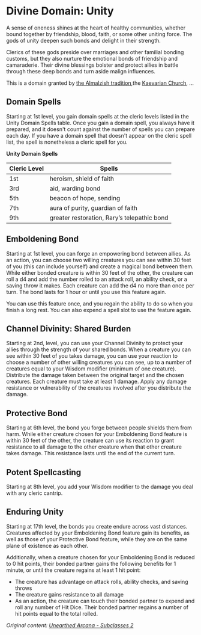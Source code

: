 # Divine Domain: Unity
A sense of oneness shines at the heart of healthy communities, whether bound together by friendship, blood, faith, or some other uniting force. The gods of unity deepen such bonds and delight in their strength.

Clerics of these gods preside over marriages and other familial bonding customs, but they also nurture the emotional bonds of friendship and camaraderie. Their divine blessings bolster and protect allies in battle through these deep bonds and turn aside malign influences.

This is a domain granted by [the Almalzish tradition](../../Religions/AlUma.md#almalzish-cleric),the [Kaevarian Church](../../Religions/KaevarianChurch.md), ...

## Domain Spells
Starting at 1st level, you gain domain spells at the cleric levels listed in the Unity Domain Spells table. Once you gain a domain spell, you always have it prepared, and it doesn't count against the number of spells you can prepare each day. If you have a domain spell that doesn't appear on the cleric spell list, the spell is nonetheless a cleric spell for you.

**Unity Domain Spells**

Cleric Level | Spells
------------ | ------
1st | heroism, shield of faith
3rd | aid, warding bond
5th | beacon of hope, sending
7th | aura of purity, guardian of faith
9th | greater restoration, Rary’s telepathic bond
 
## Emboldening Bond
Starting at 1st level, you can forge an empowering bond between allies. As an action, you can choose two willing creatures you can see within 30 feet of you (this can include yourself) and create a magical bond between them. While either bonded creature is within 30 feet of the other, the creature can roll a d4 and add the number rolled to an attack roll, an ability check, or a saving throw it makes. Each creature can add the d4 no more than once per turn. The bond lasts for 1 hour or until you use this feature again.

You can use this feature once, and you regain the ability to do so when you finish a long rest. You can also expend a spell slot to use the feature again.

## Channel Divinity: Shared Burden
Starting at 2nd, level, you can use your Channel Divinity to protect your allies through the strength of your shared bonds.
When a creature you can see within 30 feet of you takes damage, you can use your reaction to choose a number of other willing creatures you can see, up to a number of creatures equal to your Wisdom modifier (minimum of one creature). Distribute the damage taken between the original target and the chosen creatures. Each creature must take at least 1 damage. Apply any damage resistance or vulnerability of the creatures involved after you distribute the damage.

## Protective Bond
Starting at 6th level, the bond you forge between people shields them from harm. While either creature chosen for your Emboldening Bond feature is within 30 feet of the other, the creature can use its reaction to grant resistance to all damage to the other creature when that other creature takes damage. This resistance lasts until the end of the current turn.

## Potent Spellcasting
Starting at 8th level, you add your Wisdom modifier to the damage you deal with any cleric cantrip.

## Enduring Unity
Starting at 17th level, the bonds you create endure across vast distances. Creatures affected by your Emboldening Bond feature gain its benefits, as well as those of your Protective Bond feature, while they are on the same plane of existence as each other.

Additionally, when a creature chosen for your Emboldening Bond is reduced to 0 hit points, their bonded partner gains the following benefits for 1 minute, or until the creature regains at least 1 hit point:
* The creature has advantage on attack rolls, ability checks, and saving throws
* The creature gains resistance to all damage
* As an action, the creature can touch their bonded partner to expend and roll any number of Hit Dice. Their bonded partner regains a number of hit points equal to the total rolled.

*Original content: [Unearthed Arcana - Subclasses 2](https://dnd.wizards.com/articles/unearthed-arcana/subclasses_part2)*